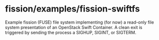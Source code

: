 # fission/examples/fission-swiftfs

Example fission (FUSE) file system implementing (for now) a read-only file system
presentation of an OpenStack Swift Container. A clean exit is triggered by sending
the process a SIGHUP, SIGINT, or SIGTERM.
